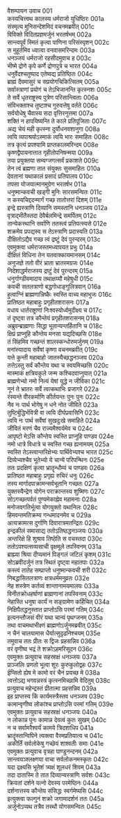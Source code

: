 वैशम्पायन उवाच	001  
कस्यचित्त्वथ कालस्य धर्मराजो युधिष्ठिरः	001a  
संस्मृत्य मुनिसन्देशमिदं वचनमब्रवीत्	001c  
विविक्ते विदितप्रज्ञमर्जुनं भरतर्षभम्	002a  
सान्त्वपूर्वं स्मितं कृत्वा पाणिना परिसंस्पृशन्	002c  
स मुहूर्तमिव ध्यात्वा वनवासमरिन्दमः	003a  
धनञ्जयं धर्मराजो रहसीदमुवाच ह	003c  
भीष्मे द्रोणे कृपे कर्णे द्रोणपुत्रे च भारत	004a  
धनुर्वेदश्चतुष्पाद एतेष्वद्य प्रतिष्ठितः	004c  
ब्राह्मं दैवमासुरं च सप्रयोगचिकित्सितम्	005a  
सर्वास्त्राणां प्रयोगं च तेऽभिजानन्ति कृत्स्नशः	005c  
ते सर्वे धृतराष्ट्रस्य पुत्रेण परिसान्त्विताः	006a  
संविभक्ताश्च तुष्टाश्च गुरुवत्तेषु वर्तते	006c  
सर्वयोधेषु चैवास्य सदा वृत्तिरनुत्तमा	007a  
शक्तिं न हापयिष्यन्ति ते काले प्रतिपूजिताः	007c  
अद्य चेयं मही कृत्स्ना दुर्योधनवशानुगा	008a  
त्वयि व्यपाश्रयोऽस्माकं त्वयि भारः समाहितः	008c  
तत्र कृत्यं प्रपश्यामि प्राप्तकालमरिन्दम	008e  
कृष्णद्वैपायनात्तात गृहीतोपनिषन्मया	009a  
तया प्रयुक्तया सम्यग्जगत्सर्वं प्रकाशते	009c  
तेन त्वं ब्रह्मणा तात संयुक्तः सुसमाहितः	010a  
देवतानां यथाकालं प्रसादं प्रतिपालय	010c  
तपसा योजयात्मानमुग्रेण भरतर्षभ	011a  
धनुष्मान्कवची खड्गी मुनिः सारसमन्वितः	011c  
न कस्यचिद्ददन्मार्गं गच्छ तातोत्तरां दिशम्	011e  
इन्द्रे ह्यस्त्राणि दिव्यानि समस्तानि धनञ्जय	012a  
वृत्राद्भीतैस्तदा देवैर्बलमिन्द्रे समर्पितम्	012c  
तान्येकस्थानि सर्वाणि ततस्त्वं प्रतिपत्स्यसे	012e  
शक्रमेव प्रपद्यस्व स तेऽस्त्राणि प्रदास्यति	013a  
दीक्षितोऽद्यैव गच्छ त्वं द्रष्टुं देवं पुरन्दरम्	013c  
एवमुक्त्वा धर्मराजस्तमध्यापयत प्रभुः	014a  
दीक्षितं विधिना तेन यतवाक्कायमानसम्	014c  
अनुजज्ञे ततो वीरं भ्राता भ्रातरमग्रजः	014e  
निदेशाद्धर्मराजस्य द्रष्टुं देवं पुरन्दरम्	015a  
धनुर्गाण्डीवमादाय तथाक्षय्यौ महेषुधी	015c  
कवची सतलत्राणो बद्धगोधाङ्गुलित्रवान्	016a  
हुत्वाग्निं ब्राह्मणान्निष्कैः स्वस्ति वाच्य महाभुजः	016c  
प्रातिष्ठत महाबाहुः प्रगृहीतशरासनः	017a  
वधाय धार्तराष्ट्राणां निःश्वस्योर्ध्वमुदीक्ष्य च	017c  
तं दृष्ट्वा तत्र कौन्तेयं प्रगृहीतशरासनम्	018a  
अब्रुवन्ब्राह्मणाः सिद्धा भूतान्यन्तर्हितानि च	018c  
क्षिप्रं प्राप्नुहि कौन्तेय मनसा यद्यदिच्छसि	018e  
तं सिंहमिव गच्छन्तं शालस्कन्धोरुमर्जुनम्	019a  
मनांस्यादाय सर्वेषां कृष्णा वचनमब्रवीत्	019c  
यत्ते कुन्ती महाबाहो जातस्यैच्छद्धनञ्जय	020a  
तत्तेऽस्तु सर्वं कौन्तेय यथा च स्वयमिच्छसि	020c  
मास्माकं क्षत्रियकुले जन्म कश्चिदवाप्नुयात्	021a  
ब्राह्मणेभ्यो नमो नित्यं येषां युद्धे न जीविका	021c  
नूनं ते भ्रातरः सर्वे त्वत्कथाभिः प्रजागरे	022a  
रंस्यन्ते वीरकर्माणि कीर्तयन्तः पुनः पुनः	022c  
नैव नः पार्थ भोगेषु न धने नोत जीविते	023a  
तुष्टिर्बुद्धिर्भवित्री वा त्वयि दीर्घप्रवासिनि	023c  
त्वयि नः पार्थ सर्वेषां सुखदुःखे समाहिते	024a  
जीवितं मरणं चैव राज्यमैश्वर्यमेव च	024c  
आपृष्टो मेऽसि कौन्तेय स्वस्ति प्राप्नुहि पाण्डव	024e  
नमो धात्रे विधात्रे च स्वस्ति गच्छ ह्यनामयम्	025a  
स्वस्ति तेऽस्त्वान्तरिक्षेभ्यः पार्थिवेभ्यश्च भारत	025c  
दिव्येभ्यश्चैव भूतेभ्यो ये चान्ये परिपन्थिनः	025e  
ततः प्रदक्षिणं कृत्वा भ्रातॄन्धौम्यं च पाण्डवः	026a  
प्रातिष्ठत महाबाहुः प्रगृह्य रुचिरं धनुः	026c  
तस्य मार्गादपाक्रामन्सर्वभूतानि गच्छतः	027a  
युक्तस्यैन्द्रेण योगेन पराक्रान्तस्य शुष्मिणः	027c  
सोऽगच्छत्पर्वतं पुण्यमेकाह्नेव महामनाः	028a  
मनोजवगतिर्भूत्वा योगयुक्तो यथानिलः	028c  
हिमवन्तमतिक्रम्य गन्धमादनमेव च	029a  
अत्यक्रामत्स दुर्गाणि दिवारात्रमतन्द्रितः	029c  
इन्द्रकीलं समासाद्य ततोऽतिष्ठद्धनञ्जयः	030a  
अन्तरिक्षे हि शुश्राव तिष्ठेति स वचस्तदा	030c  
ततोऽपश्यत्सव्यसाची वृक्षमूले तपस्विनम्	031a  
ब्राह्म्या श्रिया दीप्यमानं पिङ्गलं जटिलं कृशम्	031c  
सोऽब्रवीदर्जुनं तत्र स्थितं दृष्ट्वा महातपाः	032a  
कस्त्वं तातेह सम्प्राप्तो धनुष्मान्कवची शरी	032c  
निबद्धासितलत्राणः क्षत्रधर्ममनुव्रतः	032e  
नेह शस्त्रेण कर्तव्यं शान्तानामयमालयः	033a  
विनीतक्रोधहर्षाणां ब्राह्मणानां तपस्विनाम्	033c  
नेहास्ति धनुषा कार्यं न सङ्ग्रामेण कर्हिचित्	034a  
निक्षिपैतद्धनुस्तात प्राप्तोऽसि परमां गतिम्	034c  
इत्यनन्तौजसं वीरं यथा चान्यं पृथग्जनम्	035a  
तथा वाचमथाभीक्ष्णं ब्राह्मणोऽर्जुनमब्रवीत्	035c  
न चैनं चालयामास धैर्यात्सुदृढनिश्चयम्	035e  
तमुवाच ततः प्रीतः स द्विजः प्रहसन्निव	036a  
वरं वृणीष्व भद्रं ते शक्रोऽहमरिसूदन	036c  
एवमुक्तः प्रत्युवाच सहस्राक्षं धनञ्जयः	037a  
प्राञ्जलिः प्रणतो भूत्वा शूरः कुरुकुलोद्वहः	037c  
ईप्सितो ह्येष मे कामो वरं चैनं प्रयच्छ मे	038a  
त्वत्तोऽद्य भगवन्नस्त्रं कृत्स्नमिच्छामि वेदितुम्	038c  
प्रत्युवाच महेन्द्रस्तं प्रीतात्मा प्रहसन्निव	039a  
इह प्राप्तस्य किं कार्यमस्त्रैस्तव धनञ्जय	039c  
कामान्वृणीष्व लोकांश्च प्राप्तोऽसि परमां गतिम्	039e  
एवमुक्तः प्रत्युवाच सहस्राक्षं धनञ्जयः	040a  
न लोकान्न पुनः कामान्न देवत्वं कुतः सुखम्	040c  
न च सर्वामरैश्वर्यं कामये त्रिदशाधिप	041a  
भ्रातॄंस्तान्विपिने त्यक्त्वा वैरमप्रतियात्य च	041c  
अकीर्तिं सर्वलोकेषु गच्छेयं शाश्वतीः समाः	041e  
एवमुक्तः प्रत्युवाच वृत्रहा पाण्डुनन्दनम्	042a  
सान्त्वयञ्श्लक्ष्णया वाचा सर्वलोकनमस्कृतः	042c  
यदा द्रक्ष्यसि भूतेशं त्र्यक्षं शूलधरं शिवम्	043a  
तदा दातास्मि ते तात दिव्यान्यस्त्राणि सर्वशः	043c  
क्रियतां दर्शने यत्नो देवस्य परमेष्ठिनः	044a  
दर्शनात्तस्य कौन्तेय संसिद्धः स्वर्गमेष्यसि	044c  
इत्युक्त्वा फल्गुनं शक्रो जगामादर्शनं ततः	045a  
अर्जुनोऽप्यथ तत्रैव तस्थौ योगसमन्वितः	045c  
